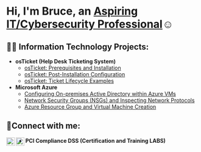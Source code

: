 <h1>Hi, I'm Bruce, an <a href="https://www.linkedin.com/in/bruce-chatman-30b9ab262/">Aspiring IT/Cybersecurity Professional</a>☺</h1>

<h2>👨‍💻 Information Technology Projects:</h2>

- <b>osTicket (Help Desk Ticketing System)</b>
  - [osTicket: Prerequisites and Installation](https://github.com/BRChatman/osticket-prereqs)
  - [osTicket: Post-Installation Configuration](https://github.com/BRChatman/post-install-config)
  - [osTicket: Ticket Lifecycle Examples](https://github.com/BRChatman/ticket-lifecycle)
- <b>Microsoft Azure</b>
  - [Configuring On-premises Active Directory within Azure VMs](https://github.com/BRChatman/configure-ad)
  - [Network Security Groups (NSGs) and Inspecting Network Protocols](https://github.com/BRChatman/azure-network-protocols)
  - [Azure Resource Group and Virtual Machine Creation](https://github.com/BRChatman/Azure---Resource-Group-and-Virtual-Machine-Creation/tree/main)
<h2>🤳Connect with me:</h2>

[<img align="left" alt="Bruce | LinkedIn" width="22px" src="https://cdn.jsdelivr.net/npm/simple-icons@v3/icons/linkedin.svg" />][linkedin]
[<img align="left" alt="Bruce | Instagram" width="22px" src="https://cdn.jsdelivr.net/npm/simple-icons@v3/icons/instagram.svg" />][Instagram]

- <b>PCI Compliance DSS (Certification and Training LABS)</b>

[linkedin]: https://linkedin.com/in/bruce-chatman-30b9ab262/
[instagram]: https://www.instagram.com/adventdreamz/
